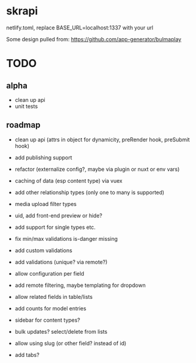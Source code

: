 # skrapi

netlify.toml, replace BASE_URL=localhost:1337 with your url

Some design pulled from: https://github.com/app-generator/bulmaplay

# TODO
## alpha
- clean up api
- unit tests

## roadmap
- clean up api (attrs in object for dynamicity, preRender hook, preSubmit hook)
- add publishing support
- refactor (externalize config?, maybe via plugin or nuxt or env vars)
- caching of data (esp content type) via vuex
- add other relationship types (only one to many is supported)
- media upload filter types
- uid, add front-end preview or hide?
- add support for single types etc.
- fix min/max validations is-danger missing
- add custom validations
- add validations (unique? via remote?)
- allow configuration per field
- add remote filtering, maybe templating for dropdown
- allow related fields in table/lists
- add counts for model entries
- sidebar for content types?
- bulk updates? select/delete from lists

- allow using slug (or other field? instead of id)
- add tabs?